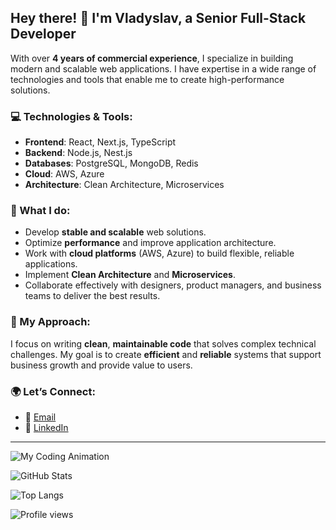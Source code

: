 ## Hey there! 👋 I'm Vladyslav, a Senior Full-Stack Developer

With over **4 years of commercial experience**, I specialize in building modern and scalable web applications. I have expertise in a wide range of technologies and tools that enable me to create high-performance solutions.

### 💻 Technologies & Tools:
- **Frontend**: React, Next.js, TypeScript
- **Backend**: Node.js, Nest.js
- **Databases**: PostgreSQL, MongoDB, Redis
- **Cloud**: AWS, Azure
- **Architecture**: Clean Architecture, Microservices

### 🚀 What I do:
- Develop **stable and scalable** web solutions.
- Optimize **performance** and improve application architecture.
- Work with **cloud platforms** (AWS, Azure) to build flexible, reliable applications.
- Implement **Clean Architecture** and **Microservices**.
- Collaborate effectively with designers, product managers, and business teams to deliver the best results.

### 🔧 My Approach:
I focus on writing **clean**, **maintainable code** that solves complex technical challenges. My goal is to create **efficient** and **reliable** systems that support business growth and provide value to users.

### 🌍 Let’s Connect:
- 📧 [Email](mailto:sherem963@gmail.com)
- 💼 [LinkedIn](https://www.linkedin.com/in/vladyslav-sheremeta-533823294/)

---

![My Coding Animation](https://media2.giphy.com/media/v1.Y2lkPTc5MGI3NjExcDloaGdlY3FhNW16MHV4M3F6cnNsM2o4dXlpMXJnNmdqZ2dtbDY5MCZlcD12MV9pbnRlcm5hbF9naWZfYnlfaWQmY3Q9Zw/78XCFBGOlS6keY1Bil/giphy.gif)


![GitHub Stats](https://github-readme-stats.vercel.app/api?username=VladShrm&show_icons=true&count_private=true&hide=prs&theme=tokyonight&hide_title=true)

![Top Langs](https://github-readme-stats.vercel.app/api/top-langs/?username=VladShrm&langs_count=8&layout=compact&theme=tokyonight)

![Profile views](https://komarev.com/ghpvc/?username=VladShrm)
